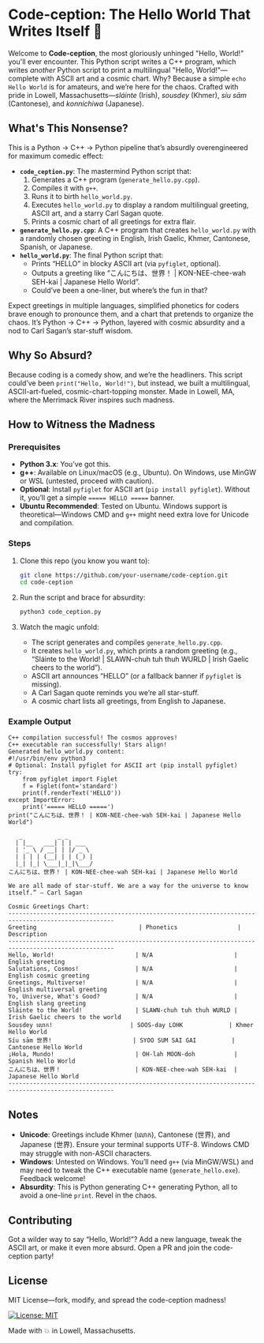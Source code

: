 # Code-ception: The Hello World That Writes Itself 🤯

Welcome to **Code-ception**, the most gloriously unhinged "Hello, World!" you'll ever encounter. This Python script writes a C++ program, which writes *another* Python script to print a multilingual "Hello, World!"—complete with ASCII art and a cosmic chart. Why? Because a simple `echo Hello World` is for amateurs, and we’re here for the chaos. Crafted with pride in Lowell, Massachusetts—*sláinte* (Irish), *sousdey* (Khmer), *síu sām* (Cantonese), and *konnichiwa* (Japanese).

## What's This Nonsense?

This is a Python → C++ → Python pipeline that’s absurdly overengineered for maximum comedic effect:
- **`code_ception.py`**: The mastermind Python script that:
  1. Generates a C++ program (`generate_hello.py.cpp`).
  2. Compiles it with `g++`.
  3. Runs it to birth `hello_world.py`.
  4. Executes `hello_world.py` to display a random multilingual greeting, ASCII art, and a starry Carl Sagan quote.
  5. Prints a cosmic chart of all greetings for extra flair.
- **`generate_hello.py.cpp`**: A C++ program that creates `hello_world.py` with a randomly chosen greeting in English, Irish Gaelic, Khmer, Cantonese, Spanish, or Japanese.
- **`hello_world.py`**: The final Python script that:
  - Prints “HELLO” in blocky ASCII art (via `pyfiglet`, optional).
  - Outputs a greeting like “こんにちは、世界！ | KON-NEE-chee-wah SEH-kai | Japanese Hello World”.
  - Could’ve been a one-liner, but where’s the fun in that?

Expect greetings in multiple languages, simplified phonetics for coders brave enough to pronounce them, and a chart that pretends to organize the chaos. It’s Python → C++ → Python, layered with cosmic absurdity and a nod to Carl Sagan’s star-stuff wisdom.

## Why So Absurd?

Because coding is a comedy show, and we’re the headliners. This script could’ve been `print("Hello, World!")`, but instead, we built a multilingual, ASCII-art-fueled, cosmic-chart-topping monster. Made in Lowell, MA, where the Merrimack River inspires such madness.

## How to Witness the Madness

### Prerequisites
- **Python 3.x**: You’ve got this.
- **g++**: Available on Linux/macOS (e.g., Ubuntu). On Windows, use MinGW or WSL (untested, proceed with caution).
- **Optional**: Install `pyfiglet` for ASCII art (`pip install pyfiglet`). Without it, you’ll get a simple `===== HELLO =====` banner.
- **Ubuntu Recommended**: Tested on Ubuntu. Windows support is theoretical—Windows CMD and `g++` might need extra love for Unicode and compilation.

### Steps
1. Clone this repo (you know you want to):
   ```bash
   git clone https://github.com/your-username/code-ception.git
   cd code-ception
   ```

2. Run the script and brace for absurdity:
   ```bash
   python3 code_ception.py
   ```

3. Watch the magic unfold:
   - The script generates and compiles `generate_hello.py.cpp`.
   - It creates `hello_world.py`, which prints a random greeting (e.g., “Sláinte to the World! | SLAWN-chuh tuh thuh WURLD | Irish Gaelic cheers to the world”).
   - ASCII art announces “HELLO” (or a fallback banner if `pyfiglet` is missing).
   - A Carl Sagan quote reminds you we’re all star-stuff.
   - A cosmic chart lists all greetings, from English to Japanese.

### Example Output
```plaintext
C++ compilation successful! The cosmos approves!
C++ executable ran successfully! Stars align!
Generated hello_world.py content:
#!/usr/bin/env python3
# Optional: Install pyfiglet for ASCII art (pip install pyfiglet)
try:
    from pyfiglet import Figlet
    f = Figlet(font='standard')
    print(f.renderText('HELLO'))
except ImportError:
    print('===== HELLO =====')
print("こんにちは、世界！ | KON-NEE-chee-wah SEH-kai | Japanese Hello World")

   _          _ _       
  | |__   ___| | | ___  
  | '_ \ / __| | |/ _ \ 
  | | | | (__| | | (_) |
  |_| |_| \___|_|_|\___/
こんにちは、世界！ | KON-NEE-chee-wah SEH-kai | Japanese Hello World

We are all made of star-stuff. We are a way for the universe to know itself.” — Carl Sagan

Cosmic Greetings Chart:
----------------------------------------------------------------------------------------------------
Greeting                             | Phonetics                 | Description                   
----------------------------------------------------------------------------------------------------
Hello, World!                       | N/A                       | English greeting              
Salutations, Cosmos!                | N/A                       | English cosmic greeting       
Greetings, Multiverse!              | N/A                       | English multiversal greeting  
Yo, Universe, What's Good?          | N/A                       | English slang greeting        
Sláinte to the World!               | SLAWN-chuh tuh thuh WURLD | Irish Gaelic cheers to the world
Sousdey លោក!                      | SOOS-day LOHK             | Khmer Hello World             
Síu sām 世界!                       | SYOO SUM SAI GAI          | Cantonese Hello World         
¡Hola, Mundo!                       | OH-lah MOON-doh           | Spanish Hello World           
こんにちは、世界！                     | KON-NEE-chee-wah SEH-kai  | Japanese Hello World          
----------------------------------------------------------------------------------------------------
```

## Notes
- **Unicode**: Greetings include Khmer (លោក), Cantonese (世界), and Japanese (世界). Ensure your terminal supports UTF-8. Windows CMD may struggle with non-ASCII characters.
- **Windows**: Untested on Windows. You’ll need `g++` (via MinGW/WSL) and may need to tweak the C++ executable name (`generate_hello.exe`). Feedback welcome!
- **Absurdity**: This is Python generating C++ generating Python, all to avoid a one-line `print`. Revel in the chaos.

## Contributing
Got a wilder way to say “Hello, World!”? Add a new language, tweak the ASCII art, or make it even more absurd. Open a PR and join the code-ception party!

## License
MIT License—fork, modify, and spread the code-ception madness!

[![License: MIT](https://img.shields.io/badge/License-MIT-yellow.svg)](https://opensource.org/licenses/MIT)

Made with 💥 in Lowell, Massachusetts.
